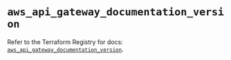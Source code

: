 # `aws_api_gateway_documentation_version`

Refer to the Terraform Registry for docs: [`aws_api_gateway_documentation_version`](https://registry.terraform.io/providers/hashicorp/aws/5.68.0/docs/resources/api_gateway_documentation_version).
